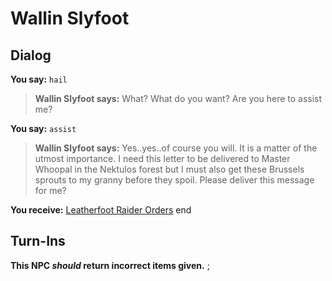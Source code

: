 # Wallin Slyfoot
## Dialog

**You say:** `hail`



>**Wallin Slyfoot says:** What? What do you want? Are you here to assist me?

**You say:** `assist`



>**Wallin Slyfoot says:** Yes..yes..of course you will. It is a matter of the utmost importance. I need this letter to be delivered to Master Whoopal in the Nektulos forest but I must also get these Brussels sprouts to my granny before they spoil. Please deliver this message for me?


**You receive:**  [Leatherfoot Raider Orders](/item/18957)
end

## Turn-Ins



**This NPC *should* return incorrect items given.**
;

